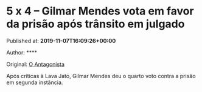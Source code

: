
# 5 x 4 – Gilmar Mendes vota em favor da prisão após trânsito em julgado

Published at: **2019-11-07T16:09:26+00:00**

Author: ****

Original: [O Antagonista](https://www.oantagonista.com/brasil/5-x-4-gilmar-mendes-vota-em-favor-da-prisao-apos-transito-em-julgado/)

Após críticas à Lava Jato, Gilmar Mendes deu o quarto voto contra a prisão em segunda instância.
